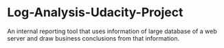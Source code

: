 # Log-Analysis-Udacity-Project
An internal reporting tool that uses information of large database of a web server and draw business conclusions from that information.

